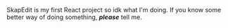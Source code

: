 SkapEdit is my first React project so idk what I'm doing. 
If you know some better way of doing something, ***please*** tell 
me.

